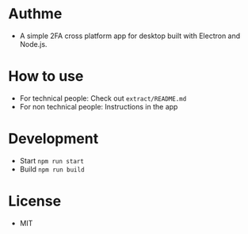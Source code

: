 # Authme

-   A simple 2FA cross platform app for desktop built with Electron and Node.js.

# How to use

-   For technical people: Check out `extract/README.md`
-   For non technical people: Instructions in the app

# Development

-   Start `npm run start`
-   Build `npm run build`

# License

-   MIT

